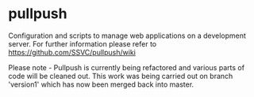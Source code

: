 pullpush
========

Configuration and scripts to manage web applications on a development server.  For further information please refer to https://github.com/SSVC/pullpush/wiki

Please note - Pullpush is currently being refactored and various parts of code will be cleaned out.  This work was being carried out on branch 'version1' which has now been merged back into master.
